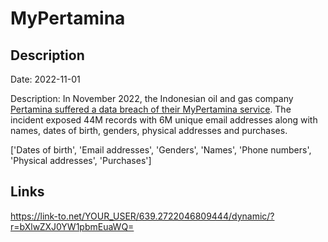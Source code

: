 # MyPertamina

## Description

Date: 2022-11-01

Description:
In November 2022, the Indonesian oil and gas company <a href="https://voi.id/en/technology/226367" target="_blank" rel="noopener">Pertamina suffered a data breach of their MyPertamina service</a>. The incident exposed 44M records with 6M unique email addresses along with names, dates of birth, genders, physical addresses and purchases.


['Dates of birth', 'Email addresses', 'Genders', 'Names', 'Phone numbers', 'Physical addresses', 'Purchases']

## Links

https://link-to.net/YOUR_USER/639.2722046809444/dynamic/?r=bXlwZXJ0YW1pbmEuaWQ=